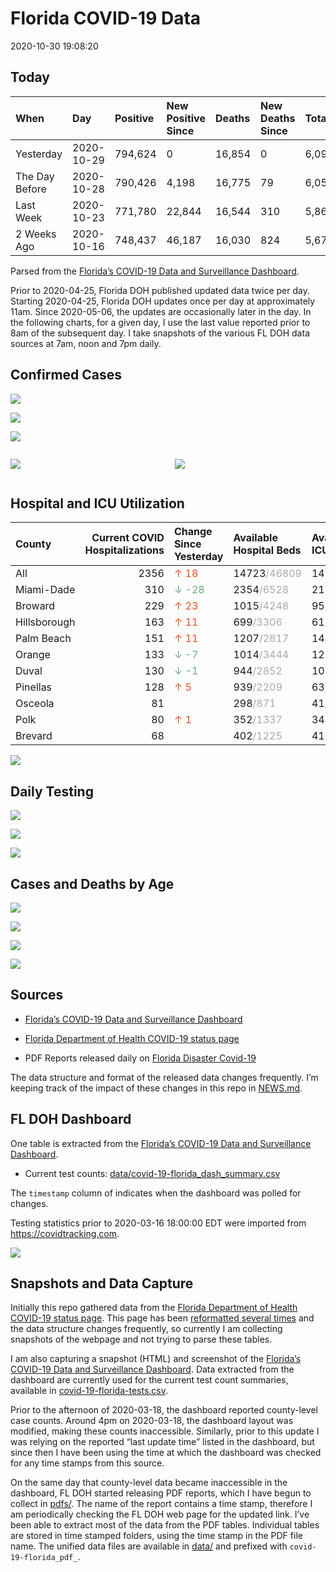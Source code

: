 Florida COVID-19 Data
================
2020-10-30 19:08:20

## Today

| When           | Day        | Positive | New Positive Since | Deaths | New Deaths Since | Total     |
| :------------- | :--------- | :------- | :----------------- | :----- | :--------------- | :-------- |
| Yesterday      | 2020-10-29 | 794,624  | 0                  | 16,854 | 0                | 6,091,565 |
| The Day Before | 2020-10-28 | 790,426  | 4,198              | 16,775 | 79               | 6,053,154 |
| Last Week      | 2020-10-23 | 771,780  | 22,844             | 16,544 | 310              | 5,865,752 |
| 2 Weeks Ago    | 2020-10-16 | 748,437  | 46,187             | 16,030 | 824              | 5,673,685 |

Parsed from the [Florida’s COVID-19 Data and Surveillance
Dashboard](https://fdoh.maps.arcgis.com/apps/opsdashboard/index.html#/8d0de33f260d444c852a615dc7837c86).

Prior to 2020-04-25, Florida DOH published updated data twice per day.
Starting 2020-04-25, Florida DOH updates once per day at approximately
11am. Since 2020-05-06, the updates are occasionally later in the day.
In the following charts, for a given day, I use the last value reported
prior to 8am of the subsequent day. I take snapshots of the various FL
DOH data sources at 7am, noon and 7pm daily.

## Confirmed Cases

![](plots/covid-19-florida-daily-test-changes.png)

![](plots/covid-19-florida-deaths-by-day.png)

![](plots/covid-19-florida-county-top-6.png)

<div class="columns">

<div class="column is-full-mobile">

![](plots/covid-19-florida-testing.png)

</div>

<div class="column is-full-mobile">

![](plots/covid-19-florida-total-positive.png)

</div>

</div>

## Hospital and ICU Utilization

| County       | Current COVID Hospitalizations | Change Since Yesterday                    | Available Hospital Beds                      | Available ICU Beds                         |
| :----------- | -----------------------------: | :---------------------------------------- | :------------------------------------------- | :----------------------------------------- |
| All          |                           2356 | <span style="color: #EC4E20">↑ 18</span>  | 14723<span style="color: #aaa">/46809</span> | 1450<span style="color: #aaa">/4692</span> |
| Miami-Dade   |                            310 | <span style="color: #6BAA75">↓ -28</span> | 2354<span style="color: #aaa">/6528</span>   | 213<span style="color: #aaa">/780</span>   |
| Broward      |                            229 | <span style="color: #EC4E20">↑ 23</span>  | 1015<span style="color: #aaa">/4248</span>   | 95<span style="color: #aaa">/375</span>    |
| Hillsborough |                            163 | <span style="color: #EC4E20">↑ 11</span>  | 699<span style="color: #aaa">/3306</span>    | 61<span style="color: #aaa">/324</span>    |
| Palm Beach   |                            151 | <span style="color: #EC4E20">↑ 11</span>  | 1207<span style="color: #aaa">/2817</span>   | 141<span style="color: #aaa">/248</span>   |
| Orange       |                            133 | <span style="color: #6BAA75">↓ -7</span>  | 1014<span style="color: #aaa">/3444</span>   | 129<span style="color: #aaa">/268</span>   |
| Duval        |                            130 | <span style="color: #6BAA75">↓ -1</span>  | 944<span style="color: #aaa">/2852</span>    | 109<span style="color: #aaa">/328</span>   |
| Pinellas     |                            128 | <span style="color: #EC4E20">↑ 5</span>   | 939<span style="color: #aaa">/2209</span>    | 63<span style="color: #aaa">/234</span>    |
| Osceola      |                             81 |                                           | 298<span style="color: #aaa">/871</span>     | 41<span style="color: #aaa">/82</span>     |
| Polk         |                             80 | <span style="color: #EC4E20">↑ 1</span>   | 352<span style="color: #aaa">/1337</span>    | 34<span style="color: #aaa">/150</span>    |
| Brevard      |                             68 |                                           | 402<span style="color: #aaa">/1225</span>    | 41<span style="color: #aaa">/125</span>    |

![](plots/covid-19-florida-icu-usage.png)

## Daily Testing

![](plots/covid-19-florida-tests-per-case.png)

<!-- ![](plots/covid-19-florida-change-new-cases.png) -->

![](plots/covid-19-florida-tests-percent-positive.png)

![](plots/covid-19-florida-test-and-case-growth.png)

## Cases and Deaths by Age

![](plots/covid-19-florida-weekly-events-by-age.png)

![](plots/covid-19-florida-age.png)

![](plots/covid-19-florida-age-deaths.png)

![](plots/covid-19-florida-age-sex.png)

## Sources

  - [Florida’s COVID-19 Data and Surveillance
    Dashboard](https://fdoh.maps.arcgis.com/apps/opsdashboard/index.html#/8d0de33f260d444c852a615dc7837c86)

  - [Florida Department of Health COVID-19 status
    page](http://www.floridahealth.gov/diseases-and-conditions/COVID-19/)

  - PDF Reports released daily on [Florida Disaster
    Covid-19](http://www.floridahealth.gov/diseases-and-conditions/COVID-19/)

The data structure and format of the released data changes frequently.
I’m keeping track of the impact of these changes in this repo in
[NEWS.md](NEWS.md).

## FL DOH Dashboard

One table is extracted from the [Florida’s COVID-19 Data and
Surveillance
Dashboard](https://fdoh.maps.arcgis.com/apps/opsdashboard/index.html#/8d0de33f260d444c852a615dc7837c86).

  - Current test counts:
    [data/covid-19-florida\_dash\_summary.csv](data/covid-19-florida_dash_summary.csv)

The `timestamp` column of indicates when the dashboard was polled for
changes.

Testing statistics prior to 2020-03-16 18:00:00 EDT were imported from
<https://covidtracking.com>.

![](screenshots/fodh_maps_arcgis_com__apps__opsdashboard.png)

## Snapshots and Data Capture

Initially this repo gathered data from the [Florida Department of Health
COVID-19 status
page](http://www.floridahealth.gov/diseases-and-conditions/COVID-19/).
This page has been [reformatted several
times](screenshots/floridahealth_gov__diseases-and-conditions__COVID-19.png)
and the data structure changes frequently, so currently I am collecting
snapshots of the webpage and not trying to parse these tables.

I am also capturing a snapshot (HTML) and screenshot of the [Florida’s
COVID-19 Data and Surveillance
Dashboard](https://fdoh.maps.arcgis.com/apps/opsdashboard/index.html#/8d0de33f260d444c852a615dc7837c86).
Data extracted from the dashboard are currently used for the current
test count summaries, available in
[covid-19-florida-tests.csv](covid-19-florida-tests.csv).

Prior to the afternoon of 2020-03-18, the dashboard reported
county-level case counts. Around 4pm on 2020-03-18, the dashboard layout
was modified, making these counts inaccessible. Similarly, prior to this
update I was relying on the reported “last update time” listed in the
dashboard, but since then I have been using the time at which the
dashboard was checked for any time stamps from this source.

On the same day that county-level data became inaccessible in the
dashboard, FL DOH started releasing PDF reports, which I have begun to
collect in [pdfs/](pdfs/). The name of the report contains a time stamp,
therefore I am periodically checking the FL DOH web page for the updated
link. I’ve been able to extract most of the data from the PDF tables.
Individual tables are stored in time stamped folders, using the time
stamp in the PDF file name. The unified data files are available in
[data/](data/) and prefixed with `covid-19-florida_pdf_`.

